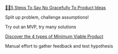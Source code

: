 [🙅‍♂️5 Steps To Say No Gracefully To Product Ideas](https://productcoalition.com/people-didnt-ask-for-faster-horses-they-asked-for-cheaper-cars-2d01a89dbe94)

Split up problem, challenge assumptions!

Try out an MVP, try many solutions

[Discover the 4 types of Minimum Viable Product](https://openclassrooms.com/en/courses/4544561-learn-about-lean-startup/4703206-discover-the-4-types-of-minimum-viable-product)

Manual effort to gather feedback and test hypothesis



